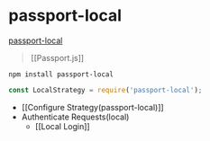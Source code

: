 # passport-local
[passport-local](https://www.passportjs.org/packages/passport-local/)

>[[Passport.js]]

```
npm install passport-local
```
```js
const LocalStrategy = require('passport-local');
```
- [[Configure Strategy(passport-local)]]
- Authenticate Requests(local)
	- [[Local Login]]